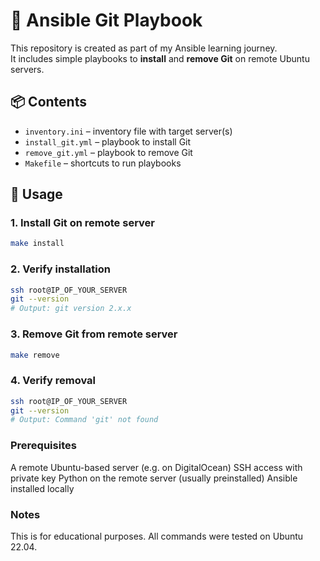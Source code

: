 # 🧪 Ansible Git Playbook

This repository is created as part of my Ansible learning journey.  
It includes simple playbooks to **install** and **remove Git** on remote Ubuntu servers.

## 📦 Contents

- `inventory.ini` – inventory file with target server(s)
- `install_git.yml` – playbook to install Git
- `remove_git.yml` – playbook to remove Git
- `Makefile` – shortcuts to run playbooks

## 🚀 Usage

### 1. Install Git on remote server

```bash
make install
```

### 2. Verify installation

```bash
ssh root@IP_OF_YOUR_SERVER
git --version
# Output: git version 2.x.x
```

### 3. Remove Git from remote server

```bash
make remove
```

### 4. Verify removal
```bash
ssh root@IP_OF_YOUR_SERVER
git --version
# Output: Command 'git' not found
```

### Prerequisites
A remote Ubuntu-based server (e.g. on DigitalOcean)
SSH access with private key
Python on the remote server (usually preinstalled)
Ansible installed locally

### Notes
This is for educational purposes.
All commands were tested on Ubuntu 22.04.